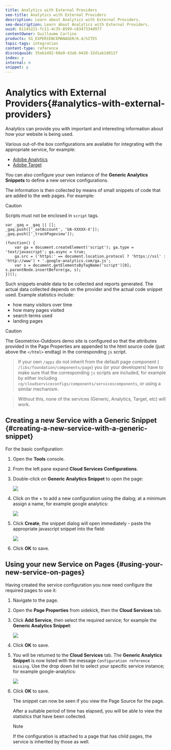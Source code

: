 ```yaml
---
title: Analytics with External Providers
seo-title: Analytics with External Providers
description: Learn about Analytics with External Providers.
seo-description: Learn about Analytics with External Providers.
uuid: 61145221-fc11-4c35-8599-c6347334d977
contentOwner: Guillaume Carlino
products: SG_EXPERIENCEMANAGER/6.4/SITES
topic-tags: integration
content-type: reference
discoiquuid: 35eb1492-60a9-43a6-9420-32d1ab1d012f
index: y
internal: n
snippet: y
---
```


# Analytics with External Providers{#analytics-with-external-providers}

Analytics can provide you with important and interesting information about how your website is being used.

Various out-of-the box configurations are available for integrating with the appropriate service, for example:

* [Adobe Analytics](../../../sites/administering/using/adobeanalytics.md)
* [Adobe Target](../../../sites/administering/using/target.md)

You can also configure your own instance of the **Generic Analytics Snippets** to define a new service configurations.

The information is then collected by means of small snippets of code that are added to the web pages. For example:

>[!CAUTION]
>
>Scripts must not be enclosed in `script` tags.

```
var _gaq = _gaq || [];
_gaq.push(['_setAccount', 'UA-XXXXX-X']);
_gaq.push(['_trackPageview']);

(function() {
    var ga = document.createElement('script'); ga.type = 'text/javascript'; ga.async = true;
    ga.src = ('https:' == document.location.protocol ? 'https://ssl' : 'http://www') + '.google-analytics.com/ga.js';
    var s = document.getElementsByTagName('script')[0]; s.parentNode.insertBefore(ga, s);
})();
```

Such snippets enable data to be collected and reports generated. The actual data collected depends on the provider and the actual code snippet used. Example statistics include:

* how many visitors over time
* how many pages visited
* search terms used
* landing pages

>[!CAUTION]
>
>The Geometrixx-Outdoors demo site is configured so that the attributes provided in the Page Properties are appended to the html source code (just above the `</html>` endtag) in the corresponding `js` script.  

>
>If your own `/apps` do not inherit from the default page component ( `/libs/foundation/components/page`) you (or your developers) have to make sure that the corresponding `js` scripts are included, for example by either including `cq/cloudserviceconfigs/components/servicescomponents`, or using a similar mechanism.  

>
>Without this, none of the services (Generic, Analytics, Target, etc) will work.

## Creating a new Service with a Generic Snippet {#creating-a-new-service-with-a-generic-snippet}

For the basic configuration:

1. Open the **Tools** console.  

1. From the left pane expand **Cloud Services Configurations**.  

1. Double-click on **Generic Analytics Snippet** to open the page:

   ![](assets/analytics_genericoverview.png)

1. Click on the + to add a new configuration using the dialog; at a minimum assign a name, for example google analytics:

   ![](assets/analytics_addconfig.png)

1. Click **Create**, the snippet dialog will open immediately - paste the appropriate javascript snippet into the field:

   ![](assets/analytics_snippet.png)

1. Click **OK** to save.

## Using your new Service on Pages {#using-your-new-service-on-pages}

Having created the service configuration you now need configure the required pages to use it:

1. Navigate to the page.  

1. Open the **Page Properties** from sidekick, then the **Cloud Services** tab.  

1. Click **Add Service**, then select the required service; for example the **Generic Analytics Snippet**:

   ![](assets/analytics_selectservice.png)

1. Click **OK** to save.  

1. You will be returned to the **Cloud Services** tab. The **Generic Analytics Snippet** is now listed with the message `Configuration reference missing`. Use the drop down list to select your specific service instance; for example google-analytics:

   ![](assets/analytics_selectspecificservice.png)

1. Click **OK** to save.

   The snippet can now be seen if you view the Page Source for the page.

   After a suitable period of time has elapsed, you will be able to view the statistics that have been collected.

   >[!NOTE]
   >
   >If the configuration is attached to a page that has child pages, the service is inherited by those as well.


